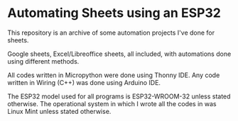 # Automating Sheets using an ESP32
This repository is an archive of some automation projects I've done for sheets. 

Google sheets, Excel/Libreoffice sheets, all included, with automations done using different methods.

All codes written in Micropython were done using Thonny IDE. Any code written in Wiring (C++) was done using Arduino IDE.

The ESP32 model used for all programs is ESP32-WROOM-32 unless stated otherwise.
The operational system in which I wrote all the codes in was Linux Mint unless stated otherwise.

